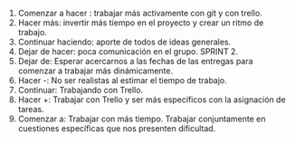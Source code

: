 1. Comenzar a hacer : trabajar más activamente con git y con trello.
2. Hacer más: invertir más tiempo en el proyecto y crear un ritmo de trabajo.
3. Continuar haciendo: aporte de todos de ideas generales.
4. Dejar de hacer: poca comunicación en el grupo.
SPRINT 2.
1. Dejar de: Esperar acercarnos a las fechas de las entregas para comenzar a trabajar más dinámicamente.
2. Hacer -: No ser realistas al estimar el tiempo de trabajo.
3. Continuar: Trabajando con Trello.
4. Hacer +: Trabajar con Trello y ser más específicos con la asignación de tareas.
5. Comenzar a: Trabajar con más tiempo. Trabajar conjuntamente en cuestiones específicas que nos presenten dificultad.
